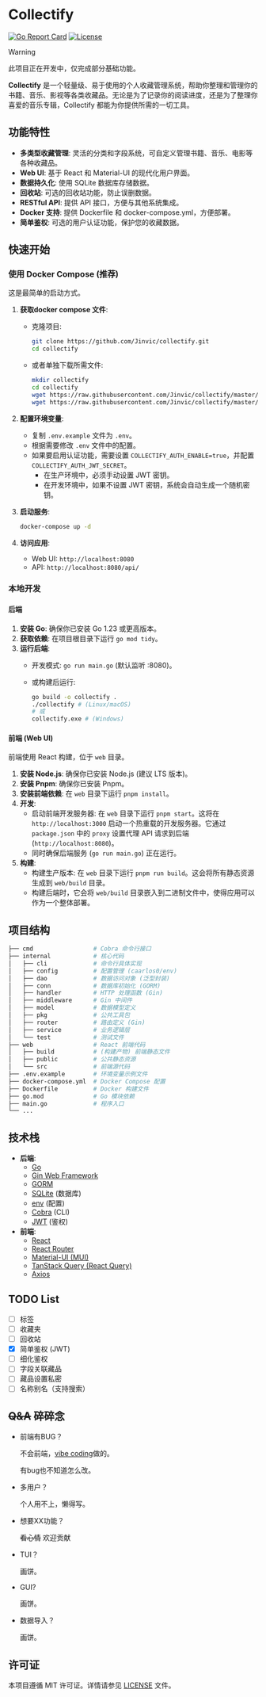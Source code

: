 # Collectify

[![Go Report Card](https://goreportcard.com/badge/github.com/Jinvic/collectify)](https://goreportcard.com/report/github.com/Jinvic/collectify)
[![License](https://img.shields.io/badge/License-MIT-blue.svg)](LICENSE)

> [!WARNING]
> 此项目正在开发中，仅完成部分基础功能。

**Collectify** 是一个轻量级、易于使用的个人收藏管理系统，帮助你整理和管理你的书籍、音乐、影视等各类收藏品。无论是为了记录你的阅读进度，还是为了整理你喜爱的音乐专辑，Collectify 都能为你提供所需的一切工具。

## 功能特性

* **多类型收藏管理**: 灵活的分类和字段系统，可自定义管理书籍、音乐、电影等各种收藏品。
* **Web UI**: 基于 React 和 Material-UI 的现代化用户界面。
* **数据持久化**: 使用 SQLite 数据库存储数据。
* **回收站**: 可选的回收站功能，防止误删数据。
* **RESTful API**: 提供 API 接口，方便与其他系统集成。
* **Docker 支持**: 提供 Dockerfile 和 docker-compose.yml，方便部署。
* **简单鉴权**: 可选的用户认证功能，保护您的收藏数据。

## 快速开始

### 使用 Docker Compose (推荐)

这是最简单的启动方式。

1. **获取docker compose 文件**:
    * 克隆项目:
  
        ```bash
        git clone https://github.com/Jinvic/collectify.git
        cd collectify
        ```

    * 或者单独下载所需文件:
  
        ```bash
        mkdir collectify
        cd collectify
        wget https://raw.githubusercontent.com/Jinvic/collectify/master/docker-compose.yml
        wget https://raw.githubusercontent.com/Jinvic/collectify/master/.env.example
        ```

2. **配置环境变量**:
    * 复制 `.env.example` 文件为 `.env`。
    * 根据需要修改 `.env` 文件中的配置。
    * 如果要启用认证功能，需要设置 `COLLECTIFY_AUTH_ENABLE=true`，并配置 `COLLECTIFY_AUTH_JWT_SECRET`。
      * 在生产环境中，必须手动设置 JWT 密钥。
      * 在开发环境中，如果不设置 JWT 密钥，系统会自动生成一个随机密钥。

3. **启动服务**:

    ```bash
    docker-compose up -d
    ```

4. **访问应用**:
    * Web UI: `http://localhost:8080`
    * API: `http://localhost:8080/api/`

### 本地开发

#### 后端

1. **安装 Go**: 确保你已安装 Go 1.23 或更高版本。
2. **获取依赖**: 在项目根目录下运行 `go mod tidy`。
3. **运行后端**:
    * 开发模式: `go run main.go` (默认监听 :8080)。
    * 或构建后运行:

        ```bash
        go build -o collectify .
        ./collectify # (Linux/macOS)
        # 或
        collectify.exe # (Windows)
        ```

#### 前端 (Web UI)

前端使用 React 构建，位于 `web` 目录。

1. **安装 Node.js**: 确保你已安装 Node.js (建议 LTS 版本)。
2. **安装 Pnpm**: 确保你已安装 Pnpm。
3. **安装前端依赖**: 在 `web` 目录下运行 `pnpm install`。
4. **开发**:
    * 启动前端开发服务器: 在 `web` 目录下运行 `pnpm start`。这将在 `http://localhost:3000` 启动一个热重载的开发服务器。它通过 `package.json` 中的 `proxy` 设置代理 API 请求到后端 (`http://localhost:8080`)。
    * 同时确保后端服务 (`go run main.go`) 正在运行。
5. **构建**:
    * 构建生产版本: 在 `web` 目录下运行 `pnpm run build`。这会将所有静态资源生成到 `web/build` 目录。
    * 构建后端时，它会将 `web/build` 目录嵌入到二进制文件中，使得应用可以作为一个整体部署。

## 项目结构

```bash
├── cmd                 # Cobra 命令行接口
├── internal            # 核心代码
│   ├── cli             # 命令行具体实现
│   ├── config          # 配置管理 (caarlos0/env)
│   ├── dao             # 数据访问对象 (泛型封装)
│   ├── conn            # 数据库初始化 (GORM)
│   ├── handler         # HTTP 处理函数 (Gin)
│   ├── middleware      # Gin 中间件
│   ├── model           # 数据模型定义
│   ├── pkg             # 公共工具包
│   ├── router          # 路由定义 (Gin)
│   ├── service         # 业务逻辑层
│   └── test            # 测试文件
├── web                 # React 前端代码
│   ├── build           # (构建产物) 前端静态文件
│   ├── public          # 公共静态资源
│   └── src             # 前端源代码
├── .env.example        # 环境变量示例文件
├── docker-compose.yml  # Docker Compose 配置
├── Dockerfile          # Docker 构建文件
├── go.mod              # Go 模块依赖
├── main.go             # 程序入口
└── ...
```

## 技术栈

* **后端**:
  * [Go](https://golang.org/)
  * [Gin Web Framework](https://github.com/gin-gonic/gin)
  * [GORM](https://gorm.io/)
  * [SQLite](https://www.sqlite.org/) (数据库)
  * [env](https://github.com/caarlos0/env) (配置)
  * [Cobra](https://github.com/spf13/cobra) (CLI)
  * [JWT](https://github.com/golang-jwt/jwt/v5) (鉴权)
* **前端**:
  * [React](https://reactjs.org/)
  * [React Router](https://reactrouter.com/)
  * [Material-UI (MUI)](https://mui.com/)
  * [TanStack Query (React Query)](https://tanstack.com/query/)
  * [Axios](https://axios-http.com/)

## TODO List

* [ ] 标签
* [ ] 收藏夹
* [ ] 回收站
* [x] 简单鉴权 (JWT)
* [ ] 细化鉴权
* [ ] 字段关联藏品
* [ ] 藏品设置私密
* [ ] 名称别名（支持搜索）

## ~~Q&A~~ 碎碎念

* 前端有BUG？

    不会前端，[vibe coding](https://zh.wikipedia.org/wiki/Vibe_coding)做的。

    有bug也不知道怎么改。

* 多用户？

    个人用不上，懒得写。

* 想要XX功能？

    ~~看心情~~ 欢迎贡献

* TUI？

    画饼。

* GUI?

    画饼。

* 数据导入？

    画饼。

## 许可证

本项目遵循 MIT 许可证。详情请参见 [LICENSE](LICENSE) 文件。
